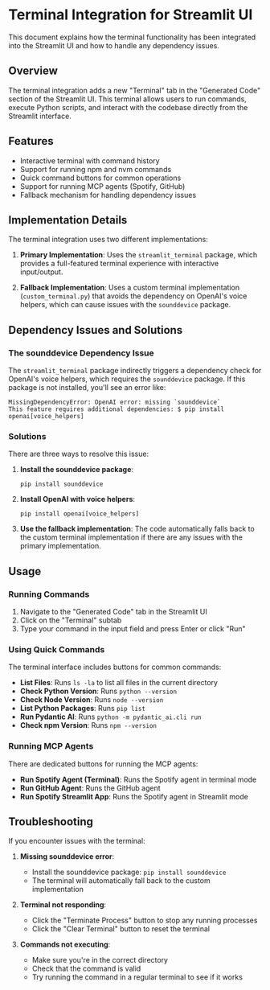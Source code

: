 # Terminal Integration for Streamlit UI

This document explains how the terminal functionality has been integrated into the Streamlit UI and how to handle any dependency issues.

## Overview

The terminal integration adds a new "Terminal" tab in the "Generated Code" section of the Streamlit UI. This terminal allows users to run commands, execute Python scripts, and interact with the codebase directly from the Streamlit interface.

## Features

- Interactive terminal with command history
- Support for running npm and nvm commands
- Quick command buttons for common operations
- Support for running MCP agents (Spotify, GitHub)
- Fallback mechanism for handling dependency issues

## Implementation Details

The terminal integration uses two different implementations:

1. **Primary Implementation**: Uses the `streamlit_terminal` package, which provides a full-featured terminal experience with interactive input/output.

2. **Fallback Implementation**: Uses a custom terminal implementation (`custom_terminal.py`) that avoids the dependency on OpenAI's voice helpers, which can cause issues with the `sounddevice` package.

## Dependency Issues and Solutions

### The sounddevice Dependency Issue

The `streamlit_terminal` package indirectly triggers a dependency check for OpenAI's voice helpers, which requires the `sounddevice` package. If this package is not installed, you'll see an error like:

```
MissingDependencyError: OpenAI error: missing `sounddevice`
This feature requires additional dependencies: $ pip install openai[voice_helpers]
```

### Solutions

There are three ways to resolve this issue:

1. **Install the sounddevice package**:
   ```
   pip install sounddevice
   ```

2. **Install OpenAI with voice helpers**:
   ```
   pip install openai[voice_helpers]
   ```

3. **Use the fallback implementation**:
   The code automatically falls back to the custom terminal implementation if there are any issues with the primary implementation.

## Usage

### Running Commands

1. Navigate to the "Generated Code" tab in the Streamlit UI
2. Click on the "Terminal" subtab
3. Type your command in the input field and press Enter or click "Run"

### Using Quick Commands

The terminal interface includes buttons for common commands:

- **List Files**: Runs `ls -la` to list all files in the current directory
- **Check Python Version**: Runs `python --version`
- **Check Node Version**: Runs `node --version`
- **List Python Packages**: Runs `pip list`
- **Run Pydantic AI**: Runs `python -m pydantic_ai.cli run`
- **Check npm Version**: Runs `npm --version`

### Running MCP Agents

There are dedicated buttons for running the MCP agents:

- **Run Spotify Agent (Terminal)**: Runs the Spotify agent in terminal mode
- **Run GitHub Agent**: Runs the GitHub agent
- **Run Spotify Streamlit App**: Runs the Spotify agent in Streamlit mode

## Troubleshooting

If you encounter issues with the terminal:

1. **Missing sounddevice error**:
   - Install the sounddevice package: `pip install sounddevice`
   - The terminal will automatically fall back to the custom implementation

2. **Terminal not responding**:
   - Click the "Terminate Process" button to stop any running processes
   - Click the "Clear Terminal" button to reset the terminal

3. **Commands not executing**:
   - Make sure you're in the correct directory
   - Check that the command is valid
   - Try running the command in a regular terminal to see if it works
